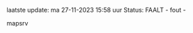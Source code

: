 laatste update: 
ma 27-11-2023 15:58   uur 
Status: FAALT - fout - 
<div class="service R">mapsrv</div>